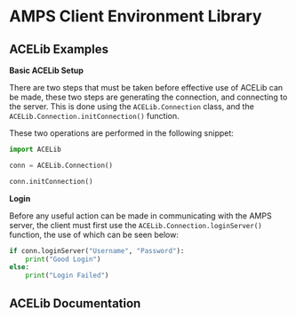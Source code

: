 # AMPS Client Environment Library

## ACELib Examples

<b>Basic ACELib Setup</b>

There are two steps that must be taken before effective use of ACELib can be
made, these two steps are generating the connection, and connecting to the
server. This is done using the `ACELib.Connection` class, and the
`ACELib.Connection.initConnection()` function.

These two operations are performed in the following snippet:

```python
import ACELib

conn = ACELib.Connection()

conn.initConnection()
```

<b>Login</b>

Before any useful action can be made in communicating with the AMPS server, the
client must first use the `ACELib.Connection.loginServer()` function, the use
of which can be seen below:

```python
if conn.loginServer("Username", "Password"):
    print("Good Login")
else:
    print("Login Failed")
```

## ACELib Documentation 